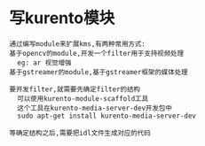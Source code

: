 # 写kurento模块
    通过编写module来扩展kms,有两种常用方式:
    基于opencv的module,开发一个filter用于支持视频处理
      eg: ar 视觉增强
    基于gstreamer的module,基于gstreamer框架的媒体处理

    要开发filter,就需要先确定filter的结构
      可以使用kurento-module-scaffold工具
      这个工具在kurento-media-server-dev开发包中
      sudo apt-get install kurento-media-server-dev

    等确定结构之后,需要把idl文件生成对应的代码


